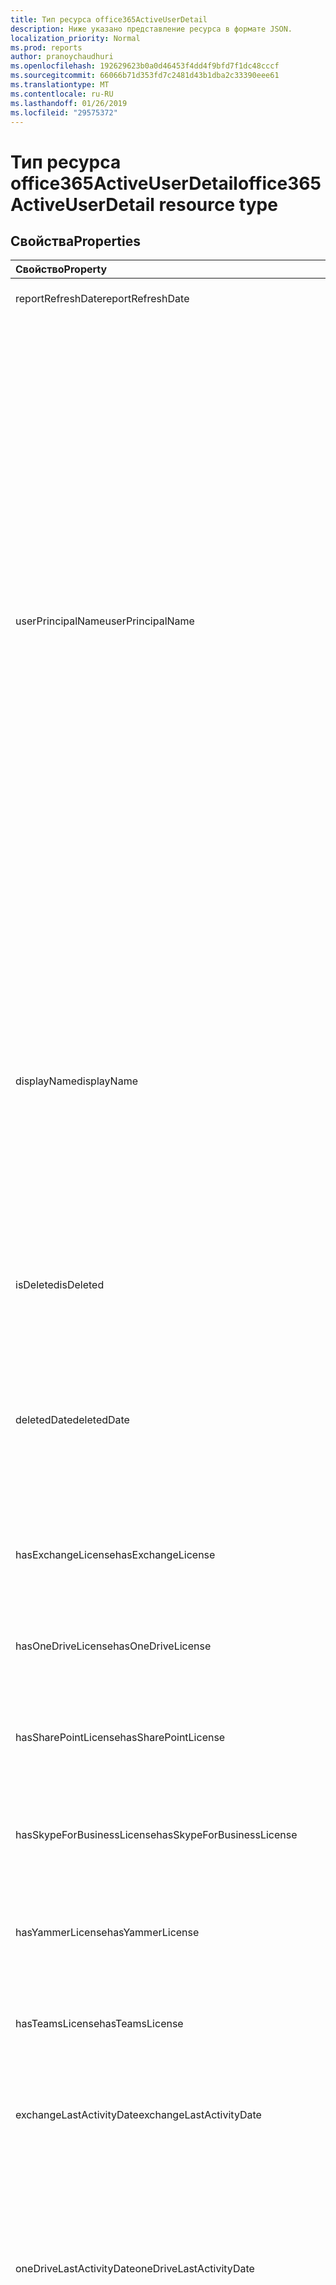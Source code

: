 ```yaml
---
title: Тип ресурса office365ActiveUserDetail
description: Ниже указано представление ресурса в формате JSON.
localization_priority: Normal
ms.prod: reports
author: pranoychaudhuri
ms.openlocfilehash: 192629623b0a0d46453f4dd4f9bfd7f1dc48cccf
ms.sourcegitcommit: 66066b71d353fd7c2481d43b1dba2c33390eee61
ms.translationtype: MT
ms.contentlocale: ru-RU
ms.lasthandoff: 01/26/2019
ms.locfileid: "29575372"
---
```

# <a name="office365activeuserdetail-resource-type"></a><span data-ttu-id="49846-103">Тип ресурса office365ActiveUserDetail</span><span class="sxs-lookup"><span data-stu-id="49846-103">office365ActiveUserDetail resource type</span></span>

## <a name="properties"></a><span data-ttu-id="49846-104">Свойства</span><span class="sxs-lookup"><span data-stu-id="49846-104">Properties</span></span>

| <span data-ttu-id="49846-105">Свойство</span><span class="sxs-lookup"><span data-stu-id="49846-105">Property</span></span>                          | <span data-ttu-id="49846-106">Тип</span><span class="sxs-lookup"><span data-stu-id="49846-106">Type</span></span>              | <span data-ttu-id="49846-107">Описание</span><span class="sxs-lookup"><span data-stu-id="49846-107">Description</span></span>                              |
| :-------------------------------- | :---------------- | ---------------------------------------- |
| <span data-ttu-id="49846-108">reportRefreshDate</span><span class="sxs-lookup"><span data-stu-id="49846-108">reportRefreshDate</span></span>                 | <span data-ttu-id="49846-109">Date</span><span class="sxs-lookup"><span data-stu-id="49846-109">Date</span></span>              | <span data-ttu-id="49846-110">Последняя дата контента.</span><span class="sxs-lookup"><span data-stu-id="49846-110">The latest date of the content.</span></span>          |
| <span data-ttu-id="49846-111">userPrincipalName</span><span class="sxs-lookup"><span data-stu-id="49846-111">userPrincipalName</span></span>                 | <span data-ttu-id="49846-112">Строка</span><span class="sxs-lookup"><span data-stu-id="49846-112">String</span></span>            | <span data-ttu-id="49846-113">Основной имя пользователя (UPN) пользователя.</span><span class="sxs-lookup"><span data-stu-id="49846-113">The user principal name (UPN) of the user.</span></span> <span data-ttu-id="49846-114">Имя участника-пользователя — это имя для входа характерном для Интернета для пользователя на основании Интернета standard RFC 822.</span><span class="sxs-lookup"><span data-stu-id="49846-114">The UPN is an Internet-style login name for the user based on the Internet standard RFC 822.</span></span> <span data-ttu-id="49846-115">В соответствии с соглашением это сопоставление имен пользователей электронной почты.</span><span class="sxs-lookup"><span data-stu-id="49846-115">By convention, this should map to the user's email name.</span></span> <span data-ttu-id="49846-116">Общие имеет формат alias@domain, где должны быть представлены в семейство подтвержденным доменов из домена.</span><span class="sxs-lookup"><span data-stu-id="49846-116">The general format is alias@domain, where domain must be present in the tenant’s collection of verified domains.</span></span> <span data-ttu-id="49846-117">Это свойство обязательно указывать при создании пользователя.</span><span class="sxs-lookup"><span data-stu-id="49846-117">This property is required when a user is created.</span></span> |
| <span data-ttu-id="49846-118">displayName</span><span class="sxs-lookup"><span data-stu-id="49846-118">displayName</span></span>                       | <span data-ttu-id="49846-119">String</span><span class="sxs-lookup"><span data-stu-id="49846-119">String</span></span>            | <span data-ttu-id="49846-120">Имя пользователя, отображаемое в адресной книге.</span><span class="sxs-lookup"><span data-stu-id="49846-120">The name displayed in the address book for the user.</span></span> <span data-ttu-id="49846-121">Обычно это сочетание имени, отчества и фамилии пользователя.</span><span class="sxs-lookup"><span data-stu-id="49846-121">This is usually the combination of the user's first name, middle initial, and last name.</span></span> <span data-ttu-id="49846-122">Это свойство необходимо указывать при создании пользователя. Его невозможно удалить при обновлении.</span><span class="sxs-lookup"><span data-stu-id="49846-122">This property is required when a user is created and it cannot be cleared during updates.</span></span> |
| <span data-ttu-id="49846-123">isDeleted</span><span class="sxs-lookup"><span data-stu-id="49846-123">isDeleted</span></span>                         | <span data-ttu-id="49846-124">Boolean</span><span class="sxs-lookup"><span data-stu-id="49846-124">Boolean</span></span>           | <span data-ttu-id="49846-125">Был ли этот пользователь удаленного или программных удалены.</span><span class="sxs-lookup"><span data-stu-id="49846-125">Whether this user has been deleted or soft deleted.</span></span> |
| <span data-ttu-id="49846-126">deletedDate</span><span class="sxs-lookup"><span data-stu-id="49846-126">deletedDate</span></span>                       | <span data-ttu-id="49846-127">Date</span><span class="sxs-lookup"><span data-stu-id="49846-127">Date</span></span>              | <span data-ttu-id="49846-128">Дата, когда произошло операцию удаления.</span><span class="sxs-lookup"><span data-stu-id="49846-128">The date when the delete operation happened.</span></span> <span data-ttu-id="49846-129">Значение по умолчанию — значение «null», когда пользователь не были удалены.</span><span class="sxs-lookup"><span data-stu-id="49846-129">Default value is "null" when the user has not been deleted.</span></span> |
| <span data-ttu-id="49846-130">hasExchangeLicense</span><span class="sxs-lookup"><span data-stu-id="49846-130">hasExchangeLicense</span></span>                | <span data-ttu-id="49846-131">Boolean</span><span class="sxs-lookup"><span data-stu-id="49846-131">Boolean</span></span>           | <span data-ttu-id="49846-132">Является ли пользователь назначена лицензия Exchange.</span><span class="sxs-lookup"><span data-stu-id="49846-132">Whether the user has been assigned an Exchange license.</span></span> |
| <span data-ttu-id="49846-133">hasOneDriveLicense</span><span class="sxs-lookup"><span data-stu-id="49846-133">hasOneDriveLicense</span></span>                | <span data-ttu-id="49846-134">Boolean</span><span class="sxs-lookup"><span data-stu-id="49846-134">Boolean</span></span>           | <span data-ttu-id="49846-135">Является ли пользователь был назначен OneDrive лицензии.</span><span class="sxs-lookup"><span data-stu-id="49846-135">Whether the user has been assigned a OneDrive license.</span></span> |
| <span data-ttu-id="49846-136">hasSharePointLicense</span><span class="sxs-lookup"><span data-stu-id="49846-136">hasSharePointLicense</span></span>              | <span data-ttu-id="49846-137">Boolean</span><span class="sxs-lookup"><span data-stu-id="49846-137">Boolean</span></span>           | <span data-ttu-id="49846-138">Является ли пользователь был назначен лицензией SharePoint.</span><span class="sxs-lookup"><span data-stu-id="49846-138">Whether the user has been assigned a SharePoint license.</span></span> |
| <span data-ttu-id="49846-139">hasSkypeForBusinessLicense</span><span class="sxs-lookup"><span data-stu-id="49846-139">hasSkypeForBusinessLicense</span></span>        | <span data-ttu-id="49846-140">Boolean</span><span class="sxs-lookup"><span data-stu-id="49846-140">Boolean</span></span>           | <span data-ttu-id="49846-141">Является ли пользователь был назначен Скайп для корпоративную лицензию.</span><span class="sxs-lookup"><span data-stu-id="49846-141">Whether the user has been assigned a Skype For Business license.</span></span> |
| <span data-ttu-id="49846-142">hasYammerLicense</span><span class="sxs-lookup"><span data-stu-id="49846-142">hasYammerLicense</span></span>                  | <span data-ttu-id="49846-143">Boolean</span><span class="sxs-lookup"><span data-stu-id="49846-143">Boolean</span></span>           | <span data-ttu-id="49846-144">Является ли пользователь была назначена лицензия Yammer.</span><span class="sxs-lookup"><span data-stu-id="49846-144">Whether the user has been assigned a Yammer license.</span></span> |
| <span data-ttu-id="49846-145">hasTeamsLicense</span><span class="sxs-lookup"><span data-stu-id="49846-145">hasTeamsLicense</span></span>                   | <span data-ttu-id="49846-146">Boolean</span><span class="sxs-lookup"><span data-stu-id="49846-146">Boolean</span></span>           | <span data-ttu-id="49846-147">Является ли пользователь назначена лицензия групп.</span><span class="sxs-lookup"><span data-stu-id="49846-147">Whether the user has been assigned a Teams license.</span></span> |
| <span data-ttu-id="49846-148">exchangeLastActivityDate</span><span class="sxs-lookup"><span data-stu-id="49846-148">exchangeLastActivityDate</span></span>          | <span data-ttu-id="49846-149">Date</span><span class="sxs-lookup"><span data-stu-id="49846-149">Date</span></span>              | <span data-ttu-id="49846-150">Дата пользователя последняя чтения или отправки электронной почты.</span><span class="sxs-lookup"><span data-stu-id="49846-150">The date when user last read or sent email.</span></span> |
| <span data-ttu-id="49846-151">oneDriveLastActivityDate</span><span class="sxs-lookup"><span data-stu-id="49846-151">oneDriveLastActivityDate</span></span>          | <span data-ttu-id="49846-152">Date</span><span class="sxs-lookup"><span data-stu-id="49846-152">Date</span></span>              | <span data-ttu-id="49846-153">Дата, когда пользователь последнего просмотра и редактирования файлов, общих файлов во внутреннем или внешнем ресурсе или синхронизирован файлы.</span><span class="sxs-lookup"><span data-stu-id="49846-153">The date when user last viewed or edited files, shared files internally or externally, or synced files.</span></span> |
| <span data-ttu-id="49846-154">sharePointLastActivityDate</span><span class="sxs-lookup"><span data-stu-id="49846-154">sharePointLastActivityDate</span></span>        | <span data-ttu-id="49846-155">Date</span><span class="sxs-lookup"><span data-stu-id="49846-155">Date</span></span>              | <span data-ttu-id="49846-156">Дату, когда пользователь последнего просмотра и редактирования файлов, общих файлов во внутренней сети или извне, синхронизированные файлы или просматривать страницы в SharePoint.</span><span class="sxs-lookup"><span data-stu-id="49846-156">The date when user last viewed or edited files, shared files internally or externally, synced files, or viewed SharePoint pages.</span></span> |
| <span data-ttu-id="49846-157">skypeForBusinessLastActivityDate</span><span class="sxs-lookup"><span data-stu-id="49846-157">skypeForBusinessLastActivityDate</span></span>  | <span data-ttu-id="49846-158">Date</span><span class="sxs-lookup"><span data-stu-id="49846-158">Date</span></span>              | <span data-ttu-id="49846-159">Дата пользователя последнего упорядоченные или принявших участие в конференциях или в состав peer-to-peer sessions.</span><span class="sxs-lookup"><span data-stu-id="49846-159">The date when user last organized or participated in conferences, or joined peer-to-peer sessions.</span></span> |
| <span data-ttu-id="49846-160">yammerLastActivityDate</span><span class="sxs-lookup"><span data-stu-id="49846-160">yammerLastActivityDate</span></span>            | <span data-ttu-id="49846-161">Date</span><span class="sxs-lookup"><span data-stu-id="49846-161">Date</span></span>              | <span data-ttu-id="49846-162">Дата пользователя последнего учета, чтение или нравится, что сообщение.</span><span class="sxs-lookup"><span data-stu-id="49846-162">The date when user last posted, read, or liked message.</span></span> |
| <span data-ttu-id="49846-163">teamsLastActivityDate</span><span class="sxs-lookup"><span data-stu-id="49846-163">teamsLastActivityDate</span></span>             | <span data-ttu-id="49846-164">Date</span><span class="sxs-lookup"><span data-stu-id="49846-164">Date</span></span>              | <span data-ttu-id="49846-165">Дату, когда пользователь последнего учтены сообщения по каналам группы отправленных сообщений в сеансах частной беседы или являлся участником собрания и для вызовов.</span><span class="sxs-lookup"><span data-stu-id="49846-165">The date when user last posted messages in team channels, sent messages in private chat sessions, or participated in meetings or calls.</span></span> |
| <span data-ttu-id="49846-166">exchangeLicenseAssignDate</span><span class="sxs-lookup"><span data-stu-id="49846-166">exchangeLicenseAssignDate</span></span>         | <span data-ttu-id="49846-167">Date</span><span class="sxs-lookup"><span data-stu-id="49846-167">Date</span></span>              | <span data-ttu-id="49846-168">Последняя дата, когда пользователь была назначена лицензия Exchange.</span><span class="sxs-lookup"><span data-stu-id="49846-168">The last date when the user was assigned an Exchange license.</span></span> |
| <span data-ttu-id="49846-169">oneDriveLicenseAssignDate</span><span class="sxs-lookup"><span data-stu-id="49846-169">oneDriveLicenseAssignDate</span></span>         | <span data-ttu-id="49846-170">Date</span><span class="sxs-lookup"><span data-stu-id="49846-170">Date</span></span>              | <span data-ttu-id="49846-171">Последняя дата, когда пользователь была назначена лицензия OneDrive.</span><span class="sxs-lookup"><span data-stu-id="49846-171">The last date when the user was assigned a OneDrive license.</span></span> |
| <span data-ttu-id="49846-172">sharePointLicenseAssignDate</span><span class="sxs-lookup"><span data-stu-id="49846-172">sharePointLicenseAssignDate</span></span>       | <span data-ttu-id="49846-173">Date</span><span class="sxs-lookup"><span data-stu-id="49846-173">Date</span></span>              | <span data-ttu-id="49846-174">Последняя дата, когда пользователь была назначена лицензия SharePoint.</span><span class="sxs-lookup"><span data-stu-id="49846-174">The last date when the user was assigned a SharePoint license.</span></span> |
| <span data-ttu-id="49846-175">skypeForBusinessLicenseAssignDate</span><span class="sxs-lookup"><span data-stu-id="49846-175">skypeForBusinessLicenseAssignDate</span></span> | <span data-ttu-id="49846-176">Date</span><span class="sxs-lookup"><span data-stu-id="49846-176">Date</span></span>              | <span data-ttu-id="49846-177">Последняя дата, когда пользователь была назначена лицензия Скайп для бизнеса.</span><span class="sxs-lookup"><span data-stu-id="49846-177">The last date when the user was assigned a Skype For Business license.</span></span> |
| <span data-ttu-id="49846-178">yammerLicenseAssignDate</span><span class="sxs-lookup"><span data-stu-id="49846-178">yammerLicenseAssignDate</span></span>           | <span data-ttu-id="49846-179">Date</span><span class="sxs-lookup"><span data-stu-id="49846-179">Date</span></span>              | <span data-ttu-id="49846-180">Последняя дата, когда пользователь была назначена лицензия Yammer.</span><span class="sxs-lookup"><span data-stu-id="49846-180">The last date when the user was assigned a Yammer license.</span></span> |
| <span data-ttu-id="49846-181">teamsLicenseAssignDate</span><span class="sxs-lookup"><span data-stu-id="49846-181">teamsLicenseAssignDate</span></span>            | <span data-ttu-id="49846-182">Date</span><span class="sxs-lookup"><span data-stu-id="49846-182">Date</span></span>              | <span data-ttu-id="49846-183">Последняя дата, когда пользователь была назначена лицензия группами.</span><span class="sxs-lookup"><span data-stu-id="49846-183">The last date when the user was assigned a Teams license.</span></span> |
| <span data-ttu-id="49846-184">assignedProducts</span><span class="sxs-lookup"><span data-stu-id="49846-184">assignedProducts</span></span>                  | <span data-ttu-id="49846-185">Коллекция String</span><span class="sxs-lookup"><span data-stu-id="49846-185">String collection</span></span> | <span data-ttu-id="49846-186">Все продукты, назначенные для пользователя.</span><span class="sxs-lookup"><span data-stu-id="49846-186">All the products assigned for the user.</span></span>  |

## <a name="json-representation"></a><span data-ttu-id="49846-187">Представление JSON</span><span class="sxs-lookup"><span data-stu-id="49846-187">JSON representation</span></span>

<span data-ttu-id="49846-188">Ниже указано представление ресурса в формате JSON.</span><span class="sxs-lookup"><span data-stu-id="49846-188">The following is a JSON representation of the resource.</span></span>

<!-- {
  "blockType": "resource",
  "@odata.type": "microsoft.graph.office365ActiveUserDetail"
} -->

```json
{
  "reportRefreshDate": "Date", 
  "userPrincipalName": "String", 
  "displayName": "String", 
  "isDeleted": true, 
  "deletedDate": "Date", 
  "hasExchangeLicense": true, 
  "hasOneDriveLicense": true, 
  "hasSharePointLicense": true, 
  "hasSkypeForBusinessLicense": true, 
  "hasYammerLicense": true, 
  "hasTeamsLicense": true, 
  "exchangeLastActivityDate": "Date", 
  "oneDriveLastActivityDate": "Date", 
  "sharePointLastActivityDate": "Date", 
  "skypeForBusinessLastActivityDate": "Date", 
  "yammerLastActivityDate": "Date", 
  "teamsLastActivityDate": "Date", 
  "exchangeLicenseAssignDate": "Date", 
  "oneDriveLicenseAssignDate": "Date", 
  "sharePointLicenseAssignDate": "Date", 
  "skypeForBusinessLicenseAssignDate": "Date", 
  "yammerLicenseAssignDate": "Date", 
  "teamsLicenseAssignDate": "Date", 
  "assignedProducts": ["String"]
}
```
